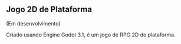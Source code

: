 ## Jogo 2D de Plataforma

(Em desenvolvimento)

Criado usando Engine Godot 3.1, é um jogo de RPG 2D de plataforma.
